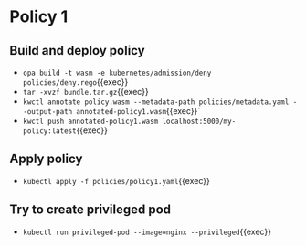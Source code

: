 # Policy 1

## Build and deploy policy
- `opa build -t wasm -e kubernetes/admission/deny policies/deny.rego`{{exec}}
- `tar -xvzf bundle.tar.gz`{{exec}}
- `kwctl annotate policy.wasm --metadata-path policies/metadata.yaml --output-path annotated-policy1.wasm`{{exec}}`
- `kwctl push annotated-policy1.wasm localhost:5000/my-policy:latest`{{exec}}


## Apply policy
- `kubectl apply -f policies/policy1.yaml`{{exec}}

## Try to create privileged pod
- `kubectl run privileged-pod --image=nginx --privileged`{{exec}}